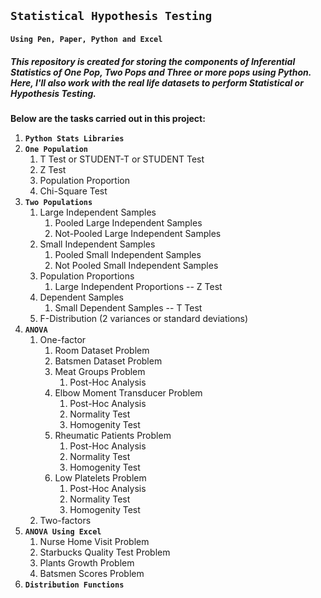 ## **``Statistical Hypothesis Testing``**
#### **``Using Pen, Paper, Python and Excel``**
##### **This repository is created for storing the components of Inferential Statistics of One Pop, Two Pops and Three or more pops using Python. Here, I'll also work with the real life datasets to perform Statistical or Hypothesis Testing.**

**Below are the tasks carried out in this project:**

1. **``Python Stats Libraries``**
2. **``One Population``**
	1. T Test or STUDENT-T or STUDENT Test
	2. Z Test
	3. Population Proportion
	4. Chi-Square Test
3. **``Two Populations``**
	1. Large Independent Samples
		1. Pooled Large Independent Samples
		2. Not-Pooled Large Independent Samples
	2. Small Independent Samples
		1. Pooled Small Independent Samples
		2. Not Pooled Small Independent Samples
	3. Population Proportions
		1. Large Independent Proportions -- Z Test
	4. Dependent Samples
		1. Small Dependent Samples -- T Test
	5. F-Distribution (2 variances or standard deviations)
4. **``ANOVA``**
	1. One-factor
        1. Room Dataset Problem
        2. Batsmen Dataset Problem
        3. Meat Groups Problem
            1. Post-Hoc Analysis
        4. Elbow Moment Transducer Problem
            1. Post-Hoc Analysis
            2. Normality Test
            3. Homogenity Test
        5. Rheumatic Patients Problem
            1. Post-Hoc Analysis
            2. Normality Test
            3. Homogenity Test
        6. Low Platelets Problem
            1. Post-Hoc Analysis
            2. Normality Test
            3. Homogenity Test
    2. Two-factors
5. **``ANOVA Using Excel``**
	1. Nurse Home Visit Problem
	2. Starbucks Quality Test Problem
	3. Plants Growth Problem
	4. Batsmen Scores Problem
6. **``Distribution Functions``**